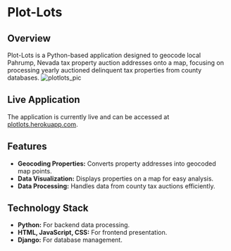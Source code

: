 # Plot-Lots

## Overview
Plot-Lots is a Python-based application designed to geocode local Pahrump, Nevada tax property auction addresses onto a map, focusing on processing yearly auctioned delinquent tax properties from county databases.
![plotlots_pic](https://github.com/user-attachments/assets/8d9585cd-3bf6-4f94-ad4a-7889ea93cd7d)

## Live Application
The application is currently live and can be accessed at [plotlots.herokuapp.com](https://plotlots.herokuapp.com).

## Features
- **Geocoding Properties:** Converts property addresses into geocoded map points.
- **Data Visualization:** Displays properties on a map for easy analysis.
- **Data Processing:** Handles data from county tax auctions efficiently.

## Technology Stack
- **Python:** For backend data processing.
- **HTML, JavaScript, CSS:** For frontend presentation.
- **Django:** For database management.


